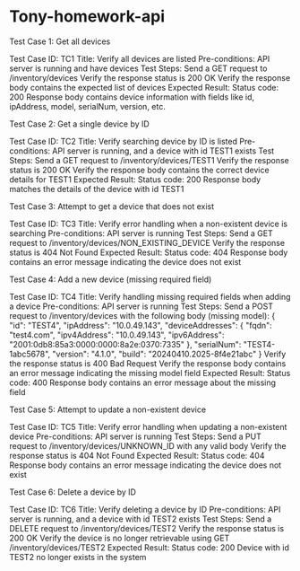 # Tony-homework-api
Test Case 1: Get all devices

Test Case ID: TC1
Title: Verify all devices are listed
Pre-conditions: API server is running and have devices
Test Steps:
Send a GET request to /inventory/devices
Verify the response status is 200 OK
Verify the response body contains the expected list of devices
Expected Result:
Status code: 200
Response body contains device information with fields like id, ipAddress, model, serialNum, version, etc.





Test Case 2: Get a single device by ID

Test Case ID: TC2
Title: Verify searching device by ID is listed
Pre-conditions: API server is running, and a device with id TEST1 exists
Test Steps:
Send a GET request to /inventory/devices/TEST1
Verify the response status is 200 OK
Verify the response body contains the correct device details for TEST1
Expected Result:
Status code: 200
Response body matches the details of the device with id TEST1







Test Case 3: Attempt to get a device that does not exist

Test Case ID: TC3
Title: Verify error handling when a non-existent device is searching
Pre-conditions: API server is running
Test Steps:
Send a GET request to /inventory/devices/NON_EXISTING_DEVICE
Verify the response status is 404 Not Found
Expected Result:
Status code: 404
Response body contains an error message indicating the device does not exist







Test Case 4: Add a new device (missing required field)

Test Case ID: TC4
Title: Verify handling missing required fields when adding a device
Pre-conditions: API server is running
Test Steps:
Send a POST request to /inventory/devices with the following body (missing model):
{
  "id": "TEST4",
  "ipAddress": "10.0.49.143",
  "deviceAddresses": {
    "fqdn": "test4.com",
    "ipv4Address": "10.0.49.143",
    "ipv6Address": "2001:0db8:85a3:0000:0000:8a2e:0370:7335"
  },
  "serialNum": "TEST4-1abc5678",
  "version": "4.1.0",
  "build": "20240410.2025-8f4e21abc"
}
Verify the response status is 400 Bad Request
Verify the response body contains an error message indicating the missing model field
Expected Result:
Status code: 400
Response body contains an error message about the missing field


Test Case 5: Attempt to update a non-existent device

Test Case ID: TC5
Title: Verify error handling when updating a non-existent device
Pre-conditions: API server is running
Test Steps:
Send a PUT request to /inventory/devices/UNKNOWN_ID with any valid body
Verify the response status is 404 Not Found
Expected Result:
Status code: 404
Response body contains an error message indicating the device does not exist



Test Case 6: Delete a device by ID

Test Case ID: TC6
Title: Verify deleting a device by ID
Pre-conditions: API server is running, and a device with id TEST2 exists
Test Steps:
Send a DELETE request to /inventory/devices/TEST2
Verify the response status is 200 OK
Verify the device is no longer retrievable using GET /inventory/devices/TEST2
Expected Result:
Status code: 200
Device with id TEST2 no longer exists in the system




